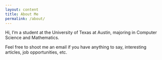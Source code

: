 ```yaml
---
layout: content
title: About Me
permalink: /about/
---
```

Hi, I’m a student at the University of Texas at Austin, majoring in Computer Science and Mathematics. 

Feel free to shoot me an email if you have anything to say, interesting articles, job opportunities, etc.



